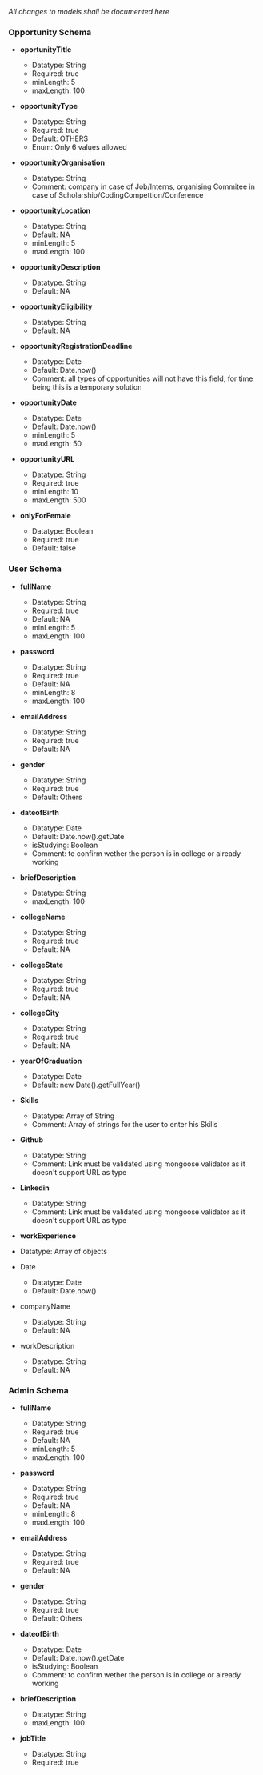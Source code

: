 _All changes to models shall be documented here_

### Opportunity Schema

- **oportunityTitle**

  - Datatype: String
  - Required: true
  - minLength: 5
  - maxLength: 100

- **opportunityType**

  - Datatype: String
  - Required: true
  - Default: OTHERS
  - Enum: Only 6 values allowed

- **opportunityOrganisation**

  - Datatype: String
  - Comment: company in case of Job/Interns, organising Commitee in case of Scholarship/CodingCompettion/Conference

- **opportunityLocation**

  - Datatype: String
  - Default: NA
  - minLength: 5
  - maxLength: 100

- **opportunityDescription**

  - Datatype: String
  - Default: NA

- **opportunityEligibility**

  - Datatype: String
  - Default: NA

- **opportunityRegistrationDeadline**

  - Datatype: Date
  - Default: Date.now()
  - Comment: all types of opportunities will not have this field, for time being this is a temporary solution

- **opportunityDate**

  - Datatype: Date
  - Default: Date.now()
  - minLength: 5
  - maxLength: 50

- **opportunityURL**

  - Datatype: String
  - Required: true
  - minLength: 10
  - maxLength: 500

- **onlyForFemale**
  - Datatype: Boolean
  - Required: true
  - Default: false

### User Schema

- **fullName**

  - Datatype: String
  - Required: true
  - Default: NA
  - minLength: 5
  - maxLength: 100

- **password**

  - Datatype: String
  - Required: true
  - Default: NA
  - minLength: 8
  - maxLength: 100

- **emailAddress**

  - Datatype: String
  - Required: true
  - Default: NA

- **gender**

  - Datatype: String
  - Required: true
  - Default: Others

- **dateofBirth**

  - Datatype: Date
  - Default: Date.now().getDate
  - isStudying: Boolean
  - Comment: to confirm wether the person is in college or already working

- **briefDescription**

  - Datatype: String
  - maxLength: 100

- **collegeName**

  - Datatype: String
  - Required: true
  - Default: NA

- **collegeState**

  - Datatype: String
  - Required: true
  - Default: NA

- **collegeCity**

  - Datatype: String
  - Required: true
  - Default: NA

- **yearOfGraduation**

  - Datatype: Date
  - Default: new Date().getFullYear()

- **Skills**

  - Datatype: Array of String
  - Comment: Array of strings for the user to enter his Skills

- **Github**

  - Datatype: String
  - Comment: Link must be validated using mongoose validator as it doesn't support URL as type

- **Linkedin**

  - Datatype: String
  - Comment: Link must be validated using mongoose validator as it doesn't support URL as type

- **workExperience**
- Datatype: Array of objects
- Date
  - Datatype: Date
  - Default: Date.now()
- companyName
  - Datatype: String
  - Default: NA
- workDescription
  - Datatype: String
  - Default: NA

### Admin Schema

- **fullName**

  - Datatype: String
  - Required: true
  - Default: NA
  - minLength: 5
  - maxLength: 100

- **password**

  - Datatype: String
  - Required: true
  - Default: NA
  - minLength: 8
  - maxLength: 100

- **emailAddress**

  - Datatype: String
  - Required: true
  - Default: NA

- **gender**

  - Datatype: String
  - Required: true
  - Default: Others

- **dateofBirth**

  - Datatype: Date
  - Default: Date.now().getDate
  - isStudying: Boolean
  - Comment: to confirm wether the person is in college or already working

- **briefDescription**

  - Datatype: String
  - maxLength: 100

- **jobTitle**
  - Datatype: String
  - Required: true

